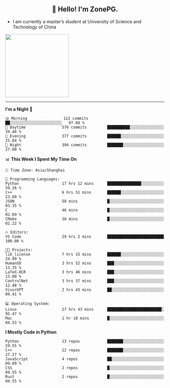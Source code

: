 <h2 align="center">👋 Hello! I'm ZonePG.</h2>

- I am currently a master’s student at University of Science and Technology of China

<img height=200 align="center" src="https://github-readme-stats.vercel.app/api?username=zonepg" />

-------

<!--START_SECTION:waka-->
**I'm a Night 🦉** 

```text
🌞 Morning                112 commits         ██░░░░░░░░░░░░░░░░░░░░░░░   07.68 % 
🌆 Daytime                576 commits         ██████████░░░░░░░░░░░░░░░   39.48 % 
🌃 Evening                377 commits         ██████░░░░░░░░░░░░░░░░░░░   25.84 % 
🌙 Night                  394 commits         ███████░░░░░░░░░░░░░░░░░░   27.00 % 
```


📊 **This Week I Spent My Time On** 

```text
🕑︎ Time Zone: Asia/Shanghai

💬 Programming Languages: 
Python                   17 hrs 12 mins      ███████████████░░░░░░░░░░   59.26 % 
C++                      6 hrs 51 mins       ██████░░░░░░░░░░░░░░░░░░░   23.60 % 
JSON                     58 mins             █░░░░░░░░░░░░░░░░░░░░░░░░   03.35 % 
C                        46 mins             █░░░░░░░░░░░░░░░░░░░░░░░░   02.69 % 
CMake                    38 mins             █░░░░░░░░░░░░░░░░░░░░░░░░   02.22 % 

🔥 Editors: 
VS Code                  29 hrs 2 mins       █████████████████████████   100.00 % 

🐱‍💻 Projects: 
lib_license              7 hrs 15 mins       ██████░░░░░░░░░░░░░░░░░░░   24.99 % 
HumanSD                  3 hrs 52 mins       ███░░░░░░░░░░░░░░░░░░░░░░   13.35 % 
LaTeX-OCR                3 hrs 46 mins       ███░░░░░░░░░░░░░░░░░░░░░░   13.00 % 
ControlNet               3 hrs 37 mins       ███░░░░░░░░░░░░░░░░░░░░░░   12.48 % 
VisorGPT                 2 hrs 43 mins       ██░░░░░░░░░░░░░░░░░░░░░░░   09.41 % 

💻 Operating System: 
Linux                    27 hrs 43 mins      ████████████████████████░   95.47 % 
Mac                      1 hr 18 mins        █░░░░░░░░░░░░░░░░░░░░░░░░   04.53 % 
```

**I Mostly Code in Python** 

```text
Python                   13 repos            ███████░░░░░░░░░░░░░░░░░░   29.55 % 
C++                      12 repos            ███████░░░░░░░░░░░░░░░░░░   27.27 % 
JavaScript               4 repos             ██░░░░░░░░░░░░░░░░░░░░░░░   09.09 % 
CSS                      2 repos             █░░░░░░░░░░░░░░░░░░░░░░░░   04.55 % 
Rust                     2 repos             █░░░░░░░░░░░░░░░░░░░░░░░░   04.55 % 
```




<!--END_SECTION:waka-->

